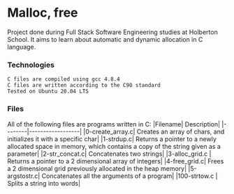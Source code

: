 # Malloc, free

Project done during Full Stack Software Engineering studies at Holberton School. It aims to learn about automatic and dynamic allocation in C language.
### Technologies

    C files are compiled using gcc 4.8.4
    C files are written according to the C90 standard
    Tested on Ubuntu 20.04 LTS

### Files

All of the following files are programs written in C:
|Filename| 	Description|
|--------|------------------|
|0-create_array.c| 	Creates an array of chars, and initializes it with a specific char|
|1-strdup.c| 	Returns a pointer to a newly allocated space in memory, which contains a copy of the string given as a parameter|
|2-str_concat.c| 	Concatenates two strings|
|3-alloc_grid.c |	Returns a pointer to a 2 dimensional array of integers|
|4-free_grid.c| 	Frees a 2 dimensional grid previously allocated in the heap memory|
|5-argstostr.c| 	Concatenates all the arguments of a program|
|100-strtow.c |	Splits a string into words|
